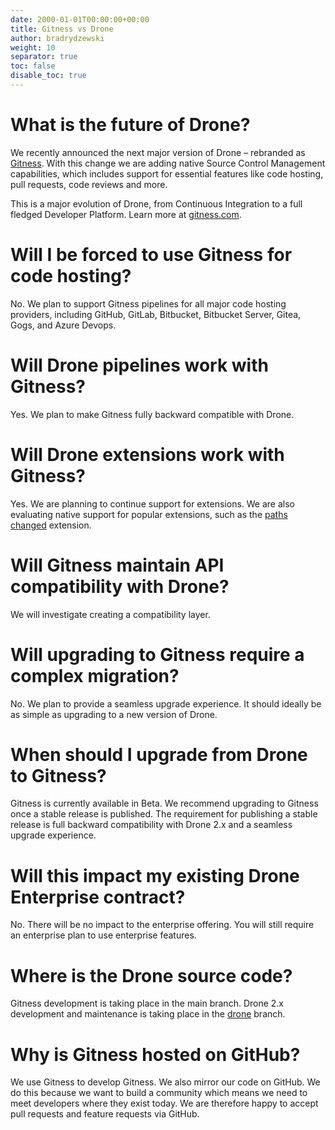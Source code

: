 ```yaml
---
date: 2000-01-01T00:00:00+00:00
title: Gitness vs Drone
author: bradrydzewski
weight: 10
separator: true
toc: false
disable_toc: true
---
```




# What is the future of Drone?
We recently announced the next major version of Drone – rebranded as [Gitness](https://gitness.com). With this change we are adding native Source Control Management capabilities, which includes support for essential features like code hosting, pull requests, code reviews and more.

This is a major evolution of Drone, from Continuous Integration to a full fledged Developer Platform. Learn more at [gitness.com](https://gitness.com).

# Will I be forced to use Gitness for code hosting?
No. We plan to support Gitness pipelines for all major code hosting providers, including GitHub, GitLab, Bitbucket, Bitbucket Server, Gitea, Gogs, and Azure Devops.

# Will Drone pipelines work with Gitness?
Yes. We plan to make Gitness fully backward compatible with Drone.

# Will Drone extensions work with Gitness?
Yes. We are planning to continue support for extensions. We are also evaluating native support for popular extensions, such as the [paths changed](https://github.com/meltwater/drone-convert-pathschanged) extension.

# Will Gitness maintain API compatibility with Drone?
We will investigate creating a compatibility layer.

# Will upgrading to Gitness require a complex migration?
No. We plan to provide a seamless upgrade experience. It should ideally be as simple as upgrading to a new version of Drone.

# When should I upgrade from Drone to Gitness?
Gitness is currently available in Beta. We recommend upgrading to Gitness once a stable release is published. The requirement for publishing a stable release is full backward compatibility with Drone 2.x and a seamless upgrade experience.

# Will this impact my existing Drone Enterprise contract?
No. There will be no impact to the enterprise offering. You will still require an enterprise plan to use enterprise features.

# Where is the Drone source code?
Gitness development is taking place in the main branch. Drone 2.x development and maintenance is taking place in the [drone](https://github.com/harness/gitness/tree/drone) branch.

# Why is Gitness hosted on GitHub?
We use Gitness to develop Gitness. We also mirror our code on GitHub. We do this because we want to build a community which means we need to meet developers where they exist today. We are therefore happy to accept pull requests and feature requests via GitHub.
